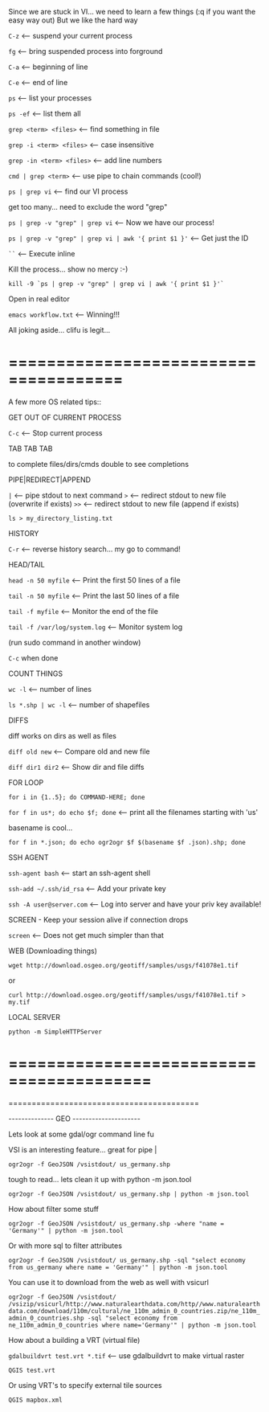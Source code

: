 Since we are stuck in VI... we need to learn a few things
(:q if you want the easy way out)
But we like the hard way

`C-z`     <-- suspend your current process

`fg`      <-- bring suspended process into forground

`C-a`     <-- beginning of line

`C-e`     <-- end of line

`ps`      <-- list your processes

`ps -ef`  <-- list them all

`grep <term> <files>`      <-- find something in file

`grep -i <term> <files>`   <-- case insensitive

`grep -in <term> <files>`  <-- add line numbers

`cmd | grep <term>`        <-- use pipe to chain commands (cool!)

`ps | grep vi`         <-- find our VI process

get too many... need to exclude the word "grep"

`ps | grep -v "grep" | grep vi`  <-- Now we have our process!

`ps | grep -v "grep" | grep vi | awk '{ print $1 }'`   <-- Get just the ID
 
``` `` ``` <-- Execute inline

Kill the process... show no mercy :-)

``` kill -9 `ps | grep -v "grep" | grep vi | awk '{ print $1 }'` ```

Open in real editor

`emacs workflow.txt`   <-- Winning!!!

All joking aside... clifu is legit...

======================================
======================================

A few more OS related tips::

GET OUT OF CURRENT PROCESS

`C-c`     <-- Stop current process

TAB TAB TAB

<tab> to complete files/dirs/cmds
double<tab> to see completions

PIPE|REDIRECT|APPEND

`|`   <-- pipe stdout to next command
`>`   <-- redirect stdout to new file (overwrite if exists)
`>>`  <-- redirect stdout to new file (append if exists)

`ls > my_directory_listing.txt`

HISTORY

`C-r`  <-- reverse history search... my go to command!

HEAD/TAIL

`head -n 50 myfile`   <-- Print the first 50 lines of a file

`tail -n 50 myfile`   <-- Print the last 50 lines of a file

`tail -f myfile`      <-- Monitor the end of the file

`tail -f /var/log/system.log`  <-- Monitor system log 

(run sudo command in another window)

`C-c` when done

COUNT THINGS

`wc -l`  <-- number of lines

`ls *.shp | wc -l`  <-- number of shapefiles

DIFFS

diff works on dirs as well as files

`diff old new`     <-- Compare old and new file

`diff dir1 dir2`   <-- Show dir and file diffs

FOR LOOP

`for i in {1..5}; do COMMAND-HERE; done`

`for f in us*; do echo $f; done`  <-- print all the filenames 
                                    starting with 'us'

basename is cool...

`for f in *.json; do echo ogr2ogr $f $(basename $f .json).shp; done`

SSH AGENT

`ssh-agent bash`          <-- start an ssh-agent shell

`ssh-add ~/.ssh/id_rsa`   <-- Add your private key

`ssh -A user@server.com`  <-- Log into server and have 
                            your priv key available!

SCREEN - Keep your session alive if connection drops

`screen`  <-- Does not get much simpler than that

WEB (Downloading things)

`wget http://download.osgeo.org/geotiff/samples/usgs/f41078e1.tif`

or 

`curl http://download.osgeo.org/geotiff/samples/usgs/f41078e1.tif > my.tif`

LOCAL SERVER

`python -m SimpleHTTPServer`


=========================================
=========================================
=========================================


--------------  GEO ---------------------

Lets look at some gdal/ogr command line fu

VSI is an interesting feature... great for pipe |

`ogr2ogr -f GeoJSON /vsistdout/ us_germany.shp`

tough to read... lets clean it up with python -m json.tool

`ogr2ogr -f GeoJSON /vsistdout/ us_germany.shp | python -m json.tool`

How about filter some stuff

`ogr2ogr -f GeoJSON /vsistdout/ us_germany.shp -where "name = 'Germany'" | python -m json.tool`

Or with more sql to filter attributes

`ogr2ogr -f GeoJSON /vsistdout/ us_germany.shp -sql "select economy from us_germany where name = 'Germany'" | python -m json.tool`

You can use it to download from the web as well with vsicurl

`ogr2ogr -f GeoJSON /vsistdout/ /vsizip/vsicurl/http://www.naturalearthdata.com/http//www.naturalearthdata.com/download/110m/cultural/ne_110m_admin_0_countries.zip/ne_110m_admin_0_countries.shp -sql "select economy from ne_110m_admin_0_countries where name='Germany'" | python -m json.tool`

How about a building a VRT (virtual file)

`gdalbuildvrt test.vrt *.tif`   <-- use gdalbuildvrt to make virtual raster

`QGIS test.vrt`

Or using VRT's to specify external tile sources

`QGIS mapbox.xml`


